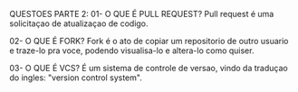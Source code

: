 QUESTOES PARTE 2:
01- O QUE É PULL REQUEST?
Pull request é uma solicitaçao de atualizaçao de codigo.

02- O QUE É FORK?
Fork é o ato de copiar um repositorio de outro usuario e traze-lo pra voce, podendo visualisa-lo e altera-lo como quiser.

03- O QUE É VCS?
É um sistema de controle de versao, vindo da traduçao do ingles: "version control system".